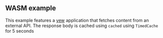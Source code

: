 ## WASM example

This example features a [yew](https://yew.rs/) application that fetches content
from an external API. The response body is cached using `cached` using 
`TimedCache` for 5 seconds